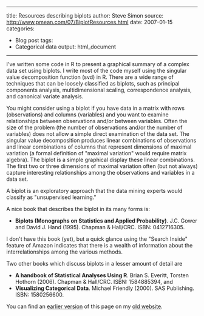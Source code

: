  ---
title: Resources describing biplots
author: Steve Simon
source: http://www.pmean.com/07/BiplotResources.html
date: 2007-01-15
categories:
- Blog post
tags:
- Categorical data 
output: html_document
---

I've written some code in R to present a graphical summary of a complex data set using biplots. I write most of the code myself using the singular value decomposition function (svd) in R. There are a wide range of techniques that can be loosely classified as biplots, such as principal components analysis, multidimensional scaling, correspondence analysis, and canonical variate analysis.

You might consider using a biplot if you have data in a matrix with rows (observations) and columns (variables) and you want to examine relationships between observations and/or between variables. Often the size of the problem (the number of observations and/or the number of variables) does not allow a simple direct examination of the data set. The singular value decomposition produces linear combinations of observations and linear combinations of columns that represent dimensions of maximal variation (a formal definition of "maximal variation" would require matrix algebra). The biplot is a simple graphical display these linear combinations. The first two or three dimensions of maximal variation often (but not always) capture interesting relationships among the observations and variables in a data set.

A biplot is an exploratory approach that the data mining experts would classify as "unsupervised learning."

A nice book that describes the biplot in its many forms is:

+ **Biplots (Monographs on Statistics and Applied Probability)**. J.C. Gower and David J. Hand (1995). Chapman & Hall/CRC. ISBN: 0412716305.

I don't have this book (yet), but a quick glance using the "Search Inside" feature of Amazon indicates that there is a wealth of information about the interrelationships among the various methods.

Two other books which discuss biplots in a lesser amount of detail are

+ **A handbook of Statistical Analyses Using R**. Brian S. Everitt, Torsten Hothorn (2006). Chapman & Hall/CRC. ISBN: 1584885394, and
+ **Visualizing Categorical Data**. Michael Friendly (2000). SAS Publishing. ISBN: 1580256600.

You can find an [earlier version][sim1] of this page on my [old website][sim2].

[sim1]: http://www.pmean.com/07/BiplotResources.html
[sim2]: http://www.pmean.com